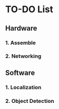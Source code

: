 # TO-DO List

## Hardware

### 1. Assemble

### 2. Networking

## Software

### 1. Localization

### 2. Object Detection
